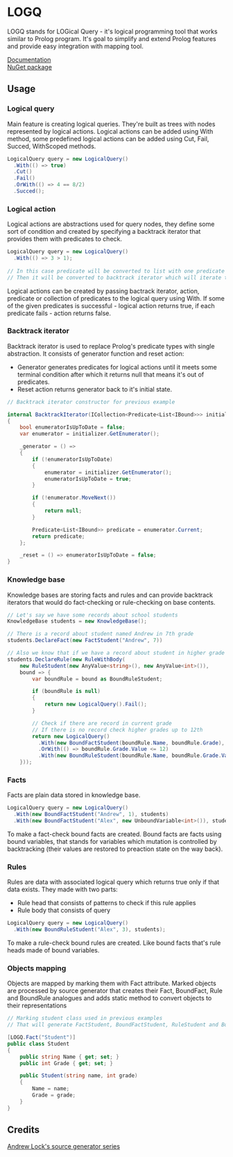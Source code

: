 # LOGQ

LOGQ stands for LOGical Query - it's logical programming tool that works similar to Prolog program. 
It's goal to simplify and extend Prolog features and provide easy integration with mapping tool.

[Documentation](https://alexiush.github.io/LOGQ/)  
[NuGet package](https://www.nuget.org/packages/LOGQ)

## Usage
### Logical query
Main feature is creating logical queries. They're built as trees with nodes represented by logical actions.
Logical actions can be added using With method, some predefined logical actions can be added using Cut, Fail, Succed, WithScoped methods.
```csharp
LogicalQuery query = new LogicalQuery()
  .With(() => true) 
  .Cut()
  .Fail()
  .OrWith(() => 4 == 8/2)
  .Succed();
```

### Logical action
Logical actions are abstractions used for query nodes, they define some sort of condition 
and created by specifying a backtrack iterator that provides them with predicates to check.
```csharp
LogicalQuery query = new LogicalQuery()
  .With(() => 3 > 1);
  
// In this case predicate will be converted to list with one predicate
// Then it will be converted to backtrack iterator which will iterate through that list
```
Logical actions can be created by passing bactrack iterator, action, predicate or collection of predicates to the logical query using With.
If some of the given predicates is successful - logical action returns true, if each predicate fails - action returns false.

### Backtrack iterator
Backtrack iterator is used to replace Prolog's predicate types with single abstraction.
It consists of generator function and reset action:
- Generator generates predicates for logical actions until it meets some terminal condition after which it returns null that means it's out of predicates.
- Reset action returns generator back to it's initial state.

```csharp
// Backtrack iterator constructor for previous example

internal BacktrackIterator(ICollection<Predicate<List<IBound>>> initializer)
{
    bool enumeratorIsUpToDate = false;
    var enumerator = initializer.GetEnumerator();

    _generator = () =>
    {
        if (!enumeratorIsUpToDate)
        {
            enumerator = initializer.GetEnumerator();
            enumeratorIsUpToDate = true;
        }

        if (!enumerator.MoveNext())
        {
            return null;
        }

        Predicate<List<IBound>> predicate = enumerator.Current;
        return predicate;
    };

    _reset = () => enumeratorIsUpToDate = false;
}
```

### Knowledge base
Knowledge bases are storing facts and rules and can provide backtrack iterators that would do fact-checking or rule-checking on base contents.

```csharp
// Let's say we have some records about school students
KnowledgeBase students = new KnowledgeBase();

// There is a record about student named Andrew in 7th grade
students.DeclareFact(new FactStudent("Andrew", 7))

// Also we know that if we have a record about student in higher grade we also have records about that student in lesser grades
students.DeclareRule(new RuleWithBody(
    new RuleStudent(new AnyValue<string>(), new AnyValue<int>()),
    bound => {
        var boundRule = bound as BoundRuleStudent;

        if (boundRule is null)
        {
            return new LogicalQuery().Fail();
        }

        // Check if there are record in current grade
        // If there is no record check higher grades up to 12th
        return new LogicalQuery()
          .With(new BoundFactStudent(boundRule.Name, boundRule.Grade), students)
          .OrWith(() => boundRule.Grade.Value <= 12)
          .With(new BoundRuleStudent(boundRule.Name, boundRule.Grade.Value + 1), students);
    }));
```

### Facts 
Facts are plain data stored in knowledge base.
```csharp
LogicalQuery query = new LogicalQuery()
  .With(new BoundFactStudent("Andrew", 1), students)
  .With(new BoundFactStudent("Alex", new UnboundVariable<int>()), students)
```
To make a fact-check bound facts are created. Bound facts are facts using bound variables, 
that stands for variables which mutation is controlled by backtracking (their values are restored to preaction state on the way back).

### Rules
Rules are data with associated logical query which returns true only if that data exists.
They made with two parts:
- Rule head that consists of patterns to check if this rule applies
- Rule body that consists of query
```csharp
LogicalQuery query = new LogicalQuery()
  .With(new BoundRuleStudent("Alex", 3), students);
```
To make a rule-check bound rules are created. Like bound facts that's rule heads made of bound variables.

### Objects mapping
Objects are mapped by marking them with Fact attribute.
Marked objects are processed by source generator that creates their Fact, BoundFact, Rule and BoundRule analogues 
and adds static method to convert objects to their representations
```csharp
// Marking student class used in previous examples
// That will generate FactStudent, BoundFactStudent, RuleStudent and BoundRuleStudentClasses 

[LOGQ.Fact("Student")]
public class Student
{
    public string Name { get; set; }
    public int Grade { get; set; }

    public Student(string name, int grade)
    {
        Name = name;
        Grade = grade;
    }
}
```
## Credits
[Andrew Lock's source generator series](https://andrewlock.net/creating-a-source-generator-part-1-creating-an-incremental-source-generator/)
